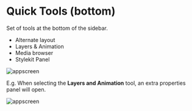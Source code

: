 # Quick Tools (bottom)

Set of tools at the bottom of the sidebar.

- Alternate layout
- Layers & Animation
- Media browser
- Stylekit Panel

![appscreen](https://chilipublishdocs.imgix.net/GraFx_studio/ui_bottom_quicktools.png)

E.g. When selecting the **Layers and Animation** tool, an extra properties panel will open.

![appscreen](https://chilipublishdocs.imgix.net/GraFx_studio/ui_layers_animation.png)